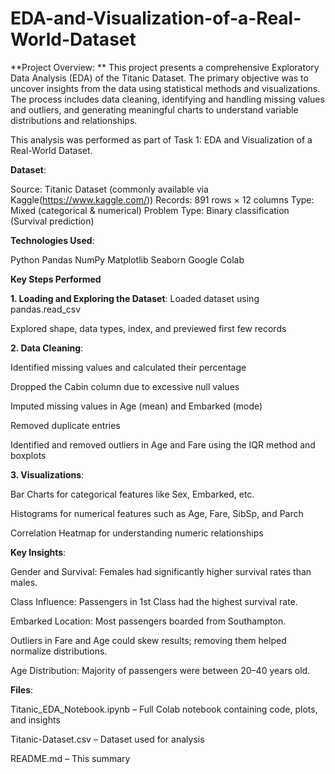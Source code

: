 # EDA-and-Visualization-of-a-Real-World-Dataset
**Project Overview:
**
This project presents a comprehensive Exploratory Data Analysis (EDA) of the Titanic Dataset. The primary objective was to uncover insights from the data using statistical methods and visualizations. The process includes data cleaning, identifying and handling missing values and outliers, and generating meaningful charts to understand variable distributions and relationships.

This analysis was performed as part of Task 1: EDA and Visualization of a Real-World Dataset.

**Dataset**:

Source: Titanic Dataset (commonly available via Kaggle(https://www.kaggle.com/))
Records: 891 rows × 12 columns
Type: Mixed (categorical & numerical)
Problem Type: Binary classification (Survival prediction)

**Technologies Used**:

Python
Pandas
NumPy
Matplotlib
Seaborn
Google Colab

**Key Steps Performed**

**1. Loading and Exploring the Dataset**:
Loaded dataset using pandas.read_csv

Explored shape, data types, index, and previewed first few records

**2. Data Cleaning**:

Identified missing values and calculated their percentage

Dropped the Cabin column due to excessive null values

Imputed missing values in Age (mean) and Embarked (mode)

Removed duplicate entries

Identified and removed outliers in Age and Fare using the IQR method and boxplots

**3. Visualizations**:

Bar Charts for categorical features like Sex, Embarked, etc.

Histograms for numerical features such as Age, Fare, SibSp, and Parch

Correlation Heatmap for understanding numeric relationships

**Key Insights**:

Gender and Survival: Females had significantly higher survival rates than males.

Class Influence: Passengers in 1st Class had the highest survival rate.

Embarked Location: Most passengers boarded from Southampton.

Outliers in Fare and Age could skew results; removing them helped normalize distributions.

Age Distribution: Majority of passengers were between 20–40 years old.

**Files**:

Titanic_EDA_Notebook.ipynb – Full Colab notebook containing code, plots, and insights

Titanic-Dataset.csv – Dataset used for analysis

README.md – This summary

